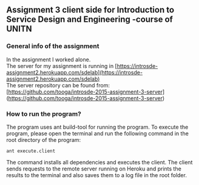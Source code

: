 ## Assignment 3 client side for Introduction to Service Design and Engineering -course of UNITN

### General info of the assignment
In the assignment I worked alone.   
The server for my assignment is running in [https://introsde-assignment2.herokuapp.com/sdelab](https://introsde-assignment2.herokuapp.com/sdelab)  
The server repository can be found from: [https://github.com/tooga/introsde-2015-assignment-3-server] (https://github.com/tooga/introsde-2015-assignment-3-server)

### How to run the program?
The program uses ant build-tool for running the program. To execute the program, please open the terminal and run the following command in the root directory of the program:

	ant execute.client

The command installs all dependencies and executes the client. The client sends requests to the remote server running on Heroku and prints the results to the terminal and also saves them to a log file in the root folder.	
